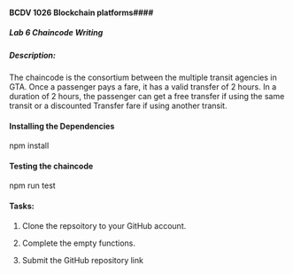 #### BCDV 1026 Blockchain platforms####

##### Lab 6 Chaincode Writing #####

##### Description: ##### 
The chaincode is the consortium between the multiple transit agencies in GTA. 
Once a passenger pays a fare, it has a valid transfer of 2 hours. 
In a duration of 2 hours, the passenger can get a free transfer if using the same transit 
or a discounted Transfer fare if using another transit. 



#### Installing the Dependencies #### 

npm install 

#### Testing the chaincode  #####

npm run test 


#### Tasks: ####
1. Clone the repsoitory to your GitHub account.

2. Complete the empty functions.

3. Submit the GitHub repository link 

